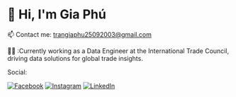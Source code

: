# 💫 Hi, I'm Gia Phú

📫 Contact me: [trangiaphu25092003@gmail.com](mailto:trangiaphu25092003@gmail.com) 

👨‍💻 :Currently working as a Data Engineer at the International Trade Council, driving data solutions for global trade insights.

Social:

[![Facebook](https://img.shields.io/badge/Facebook-%231877F2.svg?logo=Facebook&logoColor=white)](https://facebook.com/https://www.facebook.com/tran.phugia/) [![Instagram](https://img.shields.io/badge/Instagram-%23E4405F.svg?logo=Instagram&logoColor=white)](https://instagram.com/https://www.instagram.com/_gphu2509/) [![LinkedIn](https://img.shields.io/badge/LinkedIn-%230077B5.svg?logo=linkedin&logoColor=white)](https://linkedin.com/in/linkedin.com/in/gia-phú-1b8427281) 
